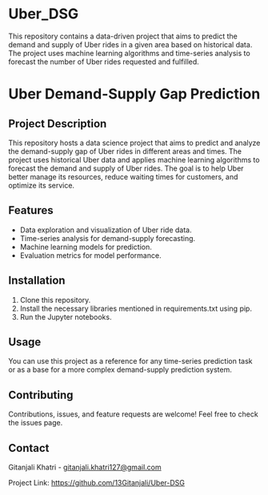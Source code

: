 # Uber_DSG
This repository contains a data-driven project that aims to predict the demand and supply of Uber rides in a given area based on historical data. The project uses machine learning algorithms and time-series analysis to forecast the number of Uber rides requested and fulfilled.
# Uber Demand-Supply Gap Prediction

## Project Description
This repository hosts a data science project that aims to predict and analyze the demand-supply gap of Uber rides in different areas and times. The project uses historical Uber data and applies machine learning algorithms to forecast the demand and supply of Uber rides. The goal is to help Uber better manage its resources, reduce waiting times for customers, and optimize its service.

## Features
- Data exploration and visualization of Uber ride data.
- Time-series analysis for demand-supply forecasting.
- Machine learning models for prediction.
- Evaluation metrics for model performance.

## Installation
1. Clone this repository.
2. Install the necessary libraries mentioned in requirements.txt using pip.
3. Run the Jupyter notebooks.

## Usage
You can use this project as a reference for any time-series prediction task or as a base for a more complex demand-supply prediction system.

## Contributing
Contributions, issues, and feature requests are welcome! Feel free to check the issues page.

## Contact
Gitanjali Khatri - gitanjali.khatri127@gmail.com

Project Link: https://github.com/13Gitanjali/Uber-DSG

